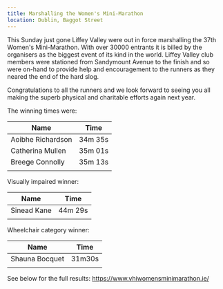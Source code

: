 ```yaml
---
title: Marshalling the Women's Mini-Marathon
location: Dublin, Baggot Street
---
```

This Sunday just gone Liffey Valley were out in force marshalling the 37th Women's 
Mini-Marathon. With over 30000 entrants it is billed by the organisers as the biggest
event of its kind in the world. Liffey Valley club members were stationed from Sandymount
Avenue to the finish and so were on-hand to provide help and encouragement
to the runners as they neared the end of the hard slog. 

Congratulations to all the runners and we look forward to seeing you all making the superb 
physical and charitable efforts again next year. 

The winning times were:

| Name                  | Time    |
|----------------------|----------|
| Aoibhe Richardson     | 34m 35s |
| Catherina Mullen      | 35m 01s |
| Breege Connolly       | 35m 13s |
|                       |         |

Visually impaired winner:

| Name             | Time    |
|-----------------|----------|
|Sinead Kane       | 44m 29s | 
|                  |         |

Wheelchair category winner:

| Name             | Time    |
|-----------------|----------|
|Shauna Bocquet    | 31m30s  |
|                  |         |

See below for the full results:
https://www.vhiwomensminimarathon.ie/
